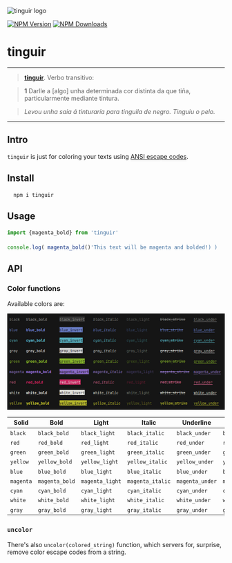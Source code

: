 ![tinguir logo](https://www.afialapis.com/os/tinguir/logo.png)

[![NPM Version](https://badge.fury.io/js/tinguir.svg)](https://www.npmjs.com/package/tinguir)
[![NPM Downloads](https://img.shields.io/npm/dm/tinguir.svg?style=flat)](https://www.npmjs.com/package/tinguir)


# tinguir

---

> **[tinguir](https://academia.gal/dicionario/-/termo/tinguir)**. Verbo transitivo:

> **1** Darlle a [algo] unha determinada cor distinta da que tiña, particularmente mediante tintura. 

> _Levou unha saia á tinturaría para tinguila de negro. Tinguiu o pelo._

---

## Intro

`tinguir` is just for coloring your texts using [ANSI escape codes](https://en.wikipedia.org/wiki/ANSI_escape_code).

## Install

```
  npm i tinguir
```

## Usage

```js
import {magenta_bold} from 'tinguir'

console.log( magenta_bold()'This text will be magenta and bolded!) )

```

## API

### Color functions


Available colors are:

![tinguir colors](https://github.com/afialapis/tinguir/blob/main/tinguir_colors.png?raw=true)


| Solid          | Bold           | Light          | Italic           | Underline       | Invert           | Strike           |
| -------------- | -------------- | -------------- | ---------------- | --------------- | ---------------- | ---------------- |
| `black`        | `black_bold`   | `black_light`  | `black_italic`   | `black_under`   | `black_invert`   | `black_strike`   |
| `red`          | `red_bold`     | `red_light`    | `red_italic`     | `red_under`     | `red_invert`     | `red_strike`     |
| `green`        | `green_bold`   | `green_light`  | `green_italic`   | `green_under`   | `green_invert`   | `green_strike`   |
| `yellow`       | `yellow_bold`  | `yellow_light` | `yellow_italic`  | `yellow_under`  | `yellow_invert`  | `yellow_strike`  |
| `blue`         | `blue_bold`    | `blue_light`   | `blue_italic`    | `blue_under`    | `blue_invert`    | `blue_strike`    |
| `magenta`      | `magenta_bold` | `magenta_light`| `magenta_italic` | `magenta_under` | `magenta_invert` | `magenta_strike` |
| `cyan`         | `cyan_bold`    | `cyan_light`   | `cyan_italic`    | `cyan_under`    | `cyan_invert`    | `cyan_strike`    |
| `white`        | `white_bold`   | `white_light`  | `white_italic`   | `white_under`   | `white_invert`   | `white_strike`   |
| `gray`         | `gray_bold`    | `gray_light`   | `gray_italic`    | `gray_under`    | `gray_invert`    | `gray_strike`    |



### `uncolor`

There's also `uncolor(colored_string)` function, which servers for, surprise, remove color escape codes from a string.
